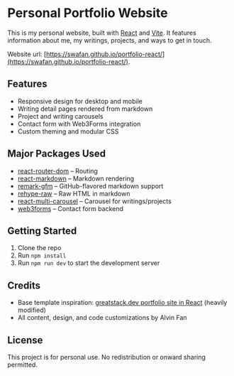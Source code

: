 # Personal Portfolio Website

This is my personal website, built with [React](https://react.dev/) and [Vite](https://vitejs.dev/). It features information about me, my writings, projects, and ways to get in touch.

Website url: [https://swafan.github.io/portfolio-react/](https://swafan.github.io/portfolio-react/).

## Features
- Responsive design for desktop and mobile
- Writing detail pages rendered from markdown
- Project and writing carousels
- Contact form with Web3Forms integration
- Custom theming and modular CSS

## Major Packages Used
- [react-router-dom](https://reactrouter.com) – Routing
- [react-markdown](https://github.com/remarkjs/react-markdown) – Markdown rendering
- [remark-gfm](https://github.com/remarkjs/remark-gfm) – GitHub-flavored markdown support
- [rehype-raw](https://github.com/rehypejs/rehype-raw) – Raw HTML in markdown
- [react-multi-carousel](https://github.com/YIZHUANG/react-multi-carousel) – Carousel for writings/projects
- [web3forms](https://web3forms.com/) – Contact form backend

## Getting Started
1. Clone the repo
2. Run `npm install`
3. Run `npm run dev` to start the development server

## Credits
- Base template inspiration: [greatstack.dev portfolio site in React](https://greatstack.dev/assets/portfolio-site-in-react-js) (heavily modified)
- All content, design, and code customizations by Alvin Fan

## License
This project is for personal use. No redistribution or onward sharing permitted.
